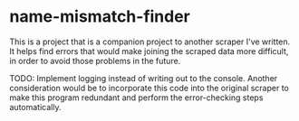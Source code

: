 # name-mismatch-finder

This is a project that is a companion project to another scraper I've written.  It helps find errors that would make joining the scraped data more difficult, in order to avoid those problems in the future.

TODO: Implement logging instead of writing out to the console.
Another consideration would be to incorporate this code into the original scraper to make this program redundant and perform the error-checking steps automatically.